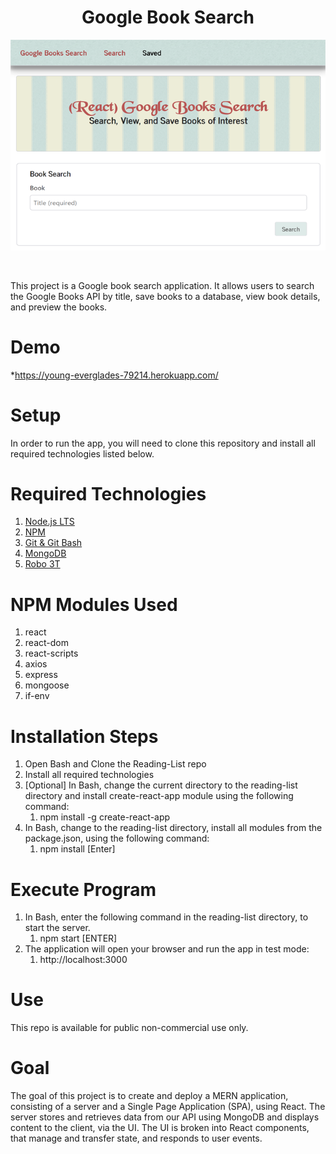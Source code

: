 <h1 align="center">Google Book Search</h1>
<p align="center"><kbd><img src ="./client/public/images/readinglist.png"/></kbd></p><br/>

This project is a Google book search application.  It allows users to search the Google Books API by title, save books to a database, view book details, and preview the books.  

# Demo
*https://young-everglades-79214.herokuapp.com/<br/>
# Setup
In order to run the app, you will need to clone this repository and install all required technologies listed below.
# Required Technologies
1. [Node.js LTS](https://nodejs.org/en/)<br/>
2. [NPM](https://www.npmjs.com/get-npm)<br/>
3. [Git & Git Bash](https://git-scm.com/downloads)<br/>
4. [MongoDB](https://docs.mongodb.com/manual/tutorial/install-mongodb-on-windows/)<br/>
5. [Robo 3T](https://robomongo.org/download)<br/>

# NPM Modules Used
1. react
2. react-dom
3. react-scripts
4. axios
5. express
6. mongoose
7. if-env

# Installation Steps
1. Open Bash and Clone the Reading-List repo
2. Install all required technologies
3. [Optional] In Bash, change the current directory to the reading-list directory and install create-react-app module using the following command:
    1. npm install -g create-react-app
4. In Bash, change to the reading-list directory, install all modules from the package.json, using the following command:
    1. npm install [Enter] 
# Execute Program
1. In Bash, enter the following command in the reading-list directory, to start the server.
    1. npm start [ENTER]
2. The application will open your browser and run the app in test mode:
    1. http://localhost:3000
# Use
This repo is available for public non-commercial use only.
# Goal
The goal of this project is to create and deploy a MERN application, consisting of a server and a Single Page Application (SPA), using React. The server stores and retrieves data from our API using MongoDB and displays content to the client, via the UI. The UI is broken into React components, that manage and transfer state, and responds to user events. 
